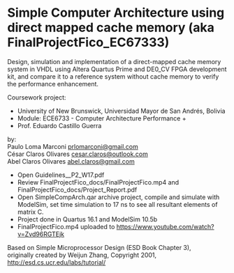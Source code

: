 # Simple Computer Architecture using direct mapped cache memory (aka FinalProjectFico_EC67333)

Design, simulation and implementation of a direct-mapped cache memory system in VHDL using Altera Quartus Prime and DE0_CV FPGA development kit, and compare it to a reference system without cache memory to verify the performance enhancement.

Coursework project:
- University of New Brunswick, Universidad Mayor de San Andrés, Bolivia
- Module: ECE6733 - Computer Architecture Performance +       
- Prof. Eduardo Castillo Guerra               
    
by: 		
Paulo Loma Marconi 			prlomarconi@gmail.com       
César Claros Olivares   	cesar.claros@outlook.com        
Abel Claros Olivares		abel.claros@gmail.com           

- Open Guidelines__P2_W17.pdf       
- Review FinalProjectFico_docs/FinalProjectFico.mp4 and FinalProjectFico_docs/Project_Report.pdf
- Open SimpleCompArch.qar archive project, compile and simulate with ModelSim, set time simulation to 17 ns to see all resultant elements of matrix C.
- Project done in Quartus 16.1 and ModelSim 10.5b
- FinalProjectFico.mp4 uploaded to  https://www.youtube.com/watch?v=Zvd96RGTEjk

Based on Simple Microprocessor Design (ESD Book Chapter 3),             
originally created by Weijun Zhang, Copyright 2001, http://esd.cs.ucr.edu/labs/tutorial/